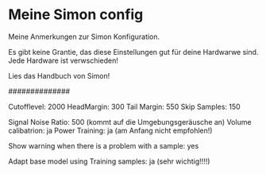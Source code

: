 Meine Simon config
================

Meine Anmerkungen zur Simon Konfiguration.

Es gibt keine Grantie, das diese Einstellungen gut für deine Hardwarwe sind. Jede Hardware ist verwschieden!

Lies das Handbuch von Simon!

##############

Cutofflevel: 2000
HeadMargin: 300
Tail Margin: 550
Skip Samples: 150

Signal Noise Ratio: 500 (kommt auf die Umgebungsgeräusche an)
Volume calibatrion: ja
Power Training: ja  	(am Anfang nicht empfohlen!)

Show warning when there is a problem with a sample: yes

Adapt base model using Training samples: ja (sehr wichtig!!!!)


